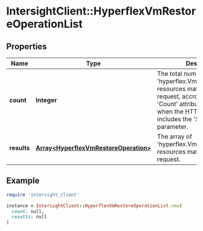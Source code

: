 # IntersightClient::HyperflexVmRestoreOperationList

## Properties

| Name | Type | Description | Notes |
| ---- | ---- | ----------- | ----- |
| **count** | **Integer** | The total number of &#39;hyperflex.VmRestoreOperation&#39; resources matching the request, accross all pages. The &#39;Count&#39; attribute is included when the HTTP GET request includes the &#39;$inlinecount&#39; parameter. | [optional] |
| **results** | [**Array&lt;HyperflexVmRestoreOperation&gt;**](HyperflexVmRestoreOperation.md) | The array of &#39;hyperflex.VmRestoreOperation&#39; resources matching the request. | [optional] |

## Example

```ruby
require 'intersight_client'

instance = IntersightClient::HyperflexVmRestoreOperationList.new(
  count: null,
  results: null
)
```

